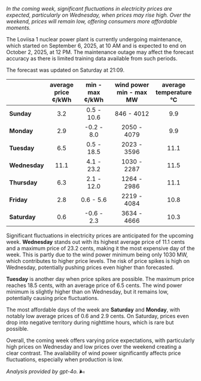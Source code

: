 *In the coming week, significant fluctuations in electricity prices are expected, particularly on Wednesday, when prices may rise high. Over the weekend, prices will remain low, offering consumers more affordable moments.*

The Loviisa 1 nuclear power plant is currently undergoing maintenance, which started on September 6, 2025, at 10 AM and is expected to end on October 2, 2025, at 12 PM. The maintenance outage may affect the forecast accuracy as there is limited training data available from such periods.

The forecast was updated on Saturday at 21:09.

|             | average<br>price<br>¢/kWh | min - max<br>¢/kWh | wind power<br>min - max<br>MW | average<br>temperature<br>°C |
|:-------------|:----------------:|:----------------:|:-------------:|:-------------:|
| **Sunday**    | 3.2 | 0.5 - 10.6 | 846 - 4012 | 9.9 |
| **Monday**    | 2.9 | -0.2 - 8.0 | 2050 - 4079 | 9.9 |
| **Tuesday**   | 6.5 | 0.5 - 18.5 | 2023 - 3596 | 11.1 |
| **Wednesday** | 11.1 | 4.1 - 23.2 | 1030 - 2287 | 11.5 |
| **Thursday**  | 6.3 | 2.1 - 12.0 | 1264 - 2986 | 11.1 |
| **Friday**    | 2.8 | 0.6 - 5.6 | 2219 - 4084 | 10.8 |
| **Saturday**  | 0.6 | -0.6 - 2.3 | 3634 - 4666 | 10.3 |

Significant fluctuations in electricity prices are anticipated for the upcoming week. **Wednesday** stands out with its highest average price of 11.1 cents and a maximum price of 23.2 cents, making it the most expensive day of the week. This is partly due to the wind power minimum being only 1030 MW, which contributes to higher price levels. The risk of price spikes is high on Wednesday, potentially pushing prices even higher than forecasted.

**Tuesday** is another day when price spikes are possible. The maximum price reaches 18.5 cents, with an average price of 6.5 cents. The wind power minimum is slightly higher than on Wednesday, but it remains low, potentially causing price fluctuations.

The most affordable days of the week are **Saturday** and **Monday**, with notably low average prices of 0.6 and 2.9 cents. On Saturday, prices even drop into negative territory during nighttime hours, which is rare but possible.

Overall, the coming week offers varying price expectations, with particularly high prices on Wednesday and low prices over the weekend creating a clear contrast. The availability of wind power significantly affects price fluctuations, especially when production is low.

*Analysis provided by gpt-4o.* 🌬️
